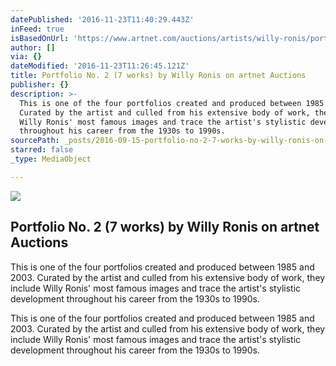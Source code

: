 ```yaml
---
datePublished: '2016-11-23T11:40:29.443Z'
inFeed: true
isBasedOnUrl: 'https://www.artnet.com/auctions/artists/willy-ronis/portfolio-no-2-7-works-2'
author: []
via: {}
dateModified: '2016-11-23T11:26:45.121Z'
title: Portfolio No. 2 (7 works) by Willy Ronis on artnet Auctions
publisher: {}
description: >-
  This is one of the four portfolios created and produced between 1985 and 2003.
  Curated by the artist and culled from his extensive body of work, they include
  Willy Ronis' most famous images and trace the artist's stylistic development
  throughout his career from the 1930s to 1990s.
sourcePath: _posts/2016-09-15-portfolio-no-2-7-works-by-willy-ronis-on-artnet-auctions.md
starred: false
_type: MediaObject

---
```

<article style=""><img src="https://imgflo.herokuapp.com/graph/2b2431f8e7ba7b0/c519bdf243fe3f1b9574ec6f77ba7416/noop.jpg?input=https%3A%2F%2Fimages.artnet.com%2Faoa_lot_images%2F118315%2Fwilly-ronis-portfolio-no-2-7-works-photographs-zoom_550_723.jpg" /><h1>Portfolio No. 2 (7 works) by Willy Ronis on artnet Auctions</h1><p>This is one of the four portfolios created and produced between 1985 and 2003. Curated by the artist and culled from his extensive body of work, they include Willy Ronis' most famous images and trace the artist's stylistic development throughout his career from the 1930s to 1990s.</p></article>

This is one of the four portfolios created and produced between 1985 and 2003\. Curated by the artist and culled from his extensive body of work, they include Willy Ronis' most famous images and trace the artist's stylistic development throughout his career from the 1930s to 1990s.